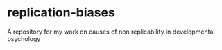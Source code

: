 # replication-biases
A repository for my work on causes of non replicability in developmental psychology
